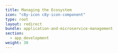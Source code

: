 ```yaml
---
title: Managing the Ecosystem
icon: "c8y-icon c8y-icon-component"
type: root
layout: redirect
bundle: application-and-microservice-management
section:
  - app_development
weight: 30
---
```


